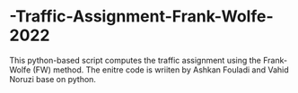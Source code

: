 # -Traffic-Assignment-Frank-Wolfe-2022
This python-based script computes the traffic assignment using the Frank-Wolfe (FW) method. The enitre code is wriiten by Ashkan Fouladi and Vahid Noruzi base on python.
